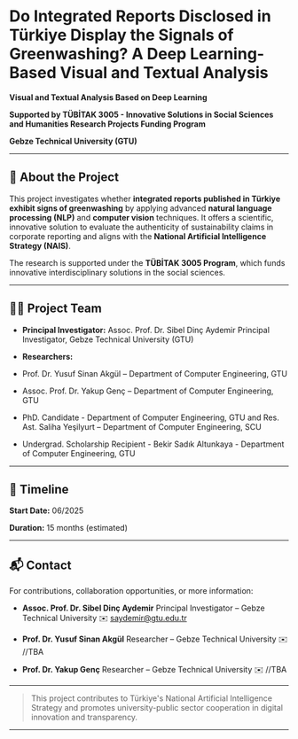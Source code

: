 
# Do Integrated Reports Disclosed in Türkiye Display the Signals of Greenwashing? A Deep Learning-Based Visual and Textual Analysis

**Visual and Textual Analysis Based on Deep Learning**

**Supported by TÜBİTAK 3005 - Innovative Solutions in Social Sciences and Humanities Research Projects Funding Program**

**Gebze Technical University (GTU)**

---

## 📘 About the Project

This project investigates whether **integrated reports published in Türkiye exhibit signs of greenwashing** by applying advanced **natural language processing (NLP)** and **computer vision** techniques. It offers a scientific, innovative solution to evaluate the authenticity of sustainability claims in corporate reporting and aligns with the **National Artificial Intelligence Strategy (NAIS)**.

The research is supported under the **TÜBİTAK 3005 Program**, which funds innovative interdisciplinary solutions in the social sciences.

---

## 👨‍🔬 Project Team

* **Principal Investigator:**
  Assoc. Prof. Dr. Sibel Dinç Aydemir
  Principal Investigator, Gebze Technical University (GTU)

* **Researchers:**
*  Prof. Dr. Yusuf Sinan Akgül – Department of Computer Engineering, GTU
*  Assoc. Prof. Dr. Yakup Genç – Department of Computer Engineering, GTU
*  PhD. Candidate - Department of Computer Engineering, GTU and  Res. Ast. Saliha Yeşilyurt – Department of Computer Engineering, SCU
*  Undergrad. Scholarship Recipient - Bekir Sadık Altunkaya - Department of Computer Engineering, GTU
---


## 📅 Timeline

**Start Date:** 06/2025

**Duration:** 15 months (estimated)

---

## 📬 Contact

For contributions, collaboration opportunities, or more information:

* **Assoc. Prof. Dr. Sibel Dinç Aydemir**
  Principal Investigator – Gebze Technical University
  ✉️ [saydemir@gtu.edu.tr](mailto:saydemir@gtu.edu.tr)

* **Prof. Dr. Yusuf Sinan Akgül**
  Researcher – Gebze Technical University
  ✉️ //TBA
  
* **Prof. Dr. Yakup Genç**
  Researcher – Gebze Technical University
  ✉️ //TBA

---

> This project contributes to Türkiye's National Artificial Intelligence Strategy and promotes university-public sector cooperation in digital innovation and transparency.

---
